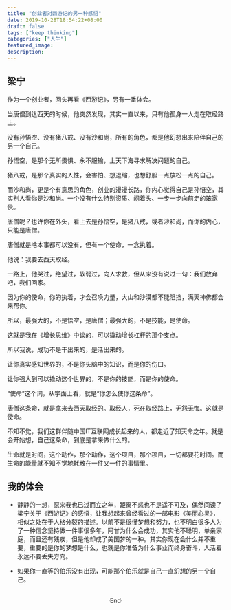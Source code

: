 ```yaml
---
title: "创业者对西游记的另一种感悟"
date: 2019-10-28T18:54:22+08:00
draft: false
tags: ["keep thinking"]
categories: ["人生"]
featured_image: 
description: 
---
```


## 梁宁

作为一个创业者，回头再看《西游记》，另有一番体会。  

当唐僧到达西天的时候，他突然发现，其实一直以来，只有他孤身一人走在取经路上。

没有孙悟空、没有猪八戒、没有沙和尚，所有的角色，都是他幻想出来陪伴自己的另一个自己。  

孙悟空，是那个无所畏惧、永不服输，上天下海寻求解决问题的自己。  

猪八戒，是那个真实的人性，会害怕、想退缩，也想舒服一点放松一点的自己。  

而沙和尚，更是个有意思的角色，创业的漫漫长路，你内心觉得自己是孙悟空，其实别人看你是沙和尚。一个没有什么特别资质、闷着头、一步一步向前走的笨家伙。  

唐僧呢？也许你在外头，看上去是孙悟空，是猪八戒，或者沙和尚，而你的内心，只能是唐僧。  

唐僧就是啥本事都可以没有，但有一个使命，一念执着。  

他说：我要去西天取经。  

一路上，他哭过，绝望过，软弱过，向人求救，但从来没有说过一句：我们放弃吧，我们回家。  

因为你的使命，你的执着，才会召唤力量，大山和沙漠都不能阻挡，满天神佛都会来帮你。  

所以，最强大的，不是悟空，是唐僧；最强大的，不是技能，是使命。  

这就是我在《增长思维》中谈的，可以撬动增长杠杆的那个支点。  

所以我说，成功不是干出来的，是活出来的。  

让你真实感知世界的，不是你头脑中的知识，而是你的伤口。  

让你强大到可以撬动这个世界的，不是你的技能，而是你的使命。  

“使命”这个词，从字面上看，就是“你怎么使你这条命”。  

唐僧这条命，就是拿来去西天取经的。取经人，死在取经路上，无怨无悔。这就是使命。  

不知不觉，我们这群伴随中国IT互联网成长起来的人，都走近了知天命之年。就是会开始想，自己这条命，到底是拿来做什么的。  

生命就是时间，这个动作，那个动作，这个项目，那个项目，一切都要花时间。而生命的能量就不知不觉地耗散在一件又一件的事情里。

## 我的体会

- 静静的一想，原来我也已过而立之年，距离不惑也不是遥不可及，偶然间读了梁宁关于《西游记》的感悟，让我想起来曾经看过的一部电影《美丽心灵》，相似之处在于人格分裂的描述。以前不是很懂梦想和努力，也不明白很多人为了一种信念坚持做一件事很多年，阿甘为什么会成功，其实他不聪明，单亲家庭，而且还有残疾，但是他却成了美国梦的一种。其实你现在会什么并不重要，重要的是你的梦想是什么，也就是你准备为什么事业而终身奋斗，人活着永远不要丢失方向。

- 如果你一直等的伯乐没有出现，可能那个伯乐就是自己一直幻想的另一个自己。

<br>

<center>  ·End·  </center>